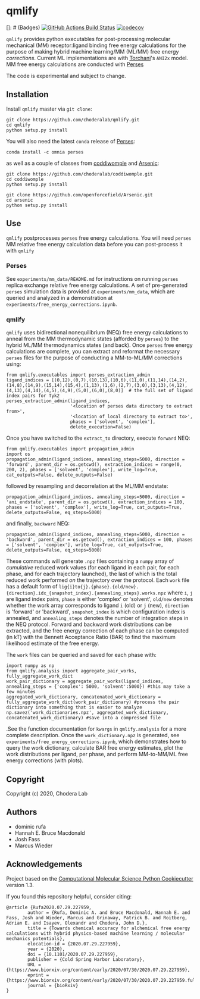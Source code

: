 qmlify
==============================
[]: # (Badges)
[![GitHub Actions Build Status](https://github.com/REPLACE_WITH_OWNER_ACCOUNT/qmlify/workflows/CI/badge.svg)](https://github.com/REPLACE_WITH_OWNER_ACCOUNT/qmlify/actions?query=branch%3Amaster+workflow%3ACI)
[![codecov](https://codecov.io/gh/REPLACE_WITH_OWNER_ACCOUNT/qmlify/branch/master/graph/badge.svg)](https://codecov.io/gh/REPLACE_WITH_OWNER_ACCOUNT/qmlify/branch/master)

`qmlify` provides python executables for post-processing molecular mechanical (MM) receptor:ligand binding free energy calculations for the purpose of making hybrid machine learning/MM (ML/MM) free energy *corrections*. Current ML implementations are with [Torchani](https://github.com/aiqm/torchani)'s `ANI2x` model.
MM free energy calculations are conducted with [Perses](https://github.com/choderalab/perses)

The code is experimental and subject to change.

## Installation
Install `qmlify` master via `git clone`:
```
git clone https://github.com/choderalab/qmlify.git
cd qmlify
python setup.py install
```

You will also need the latest `conda` release of [Perses](https://github.com/choderalab/perses):
```
conda install -c omnia perses
```
as well as a couple of classes from [coddiwomple](https://github.com/choderalab/coddiwomple) and [Arsenic](https://github.com/openforcefield/Arsenic):
```
git clone https://github.com/choderalab/coddiwomple.git
cd coddiwomple
python setup.py install

git clone https://github.com/openforcefield/Arsenic.git
cd arsenic
python setup.py install
```

## Use
`qmlify` postprocesses `perses` free energy calculations. You will need `perses` MM relative free energy calculation data before you can post-process it with `qmlify`

### Perses
See `experiments/mm_data/README.md` for instructions on running `perses` replica exchange relative free energy calculations. A set of pre-generated `perses` simulation data is provided at `experiments/mm_data`, which are queried and analyzed in a demonstration at `experiments/free_energy_corrections.ipynb`.

### qmlify
`qmlify` uses bidirectional nonequilibrium (NEQ) free energy calculations to anneal from the MM thermodynamic states (afforded by `perses`) to the hybrid ML/MM thermodynamics states (and back).
Once `perses` free energy calculations are complete, you can extract and reformat the necessary `perses` files for the purpose of conducting a MM-to-ML/MM corrections using:
```
from qmlify.executables import perses_extraction_admin
ligand_indices = [(0,12),(0,7),(10,13),(10,6),(11,0),(11,14),(14,2),(14,8),(14,9),(15,14),(15,4),(1,13),(1,6),(2,7),(3,0),(3,13),(4,12),(4,13),(4,14),(4,5),(4,9),(5,0),(6,0),(8,0)]  # the full set of ligand index pairs for Tyk2
perses_extraction_admin(ligand_indices,
                        '<location of perses data directory to extract from>',
                        '<location of local directory to extract to>',
                        phases = ['solvent', 'complex'],
                        delete_execution=False)
```
Once you have switched to the `extract_to` directory, execute `forward` NEQ:
```
from qmlify.executables import propagation_admin
import os
propagation_admin(ligand_indices, annealing_steps=5000, direction = 'forward', parent_dir = os.getcwd(), extraction_indices = range(0, 200, 2), phases = ['solvent', 'complex'], write_log=True, cat_outputs=False, delete_outputs=False)
```
followed by resampling and decorrelation at the ML/MM endstate:
```
propagation_admin(ligand_indices, annealing_steps=5000, direction = 'ani_endstate', parent_dir = os.getcwd(), extraction_indices = 100, phases = ['solvent', 'complex'], write_log=True, cat_outputs=True, delete_outputs=False, eq_steps=5000)
```
and finally, `backward` NEQ:
```
propagation_admin(ligand_indices, annealing_steps=5000, direction = 'backward', parent_dir = os.getcwd(), extraction_indices = 100, phases = ['solvent', 'complex'], write_log=True, cat_outputs=True, delete_outputs=False, eq_steps=5000)
```
These commands will generate `.npz` files containing a `numpy` array of *cumulative* reduced work values (for each ligand in each pair, for each phase, and for each trajectory launched), the last of which is the total reduced work performed *on* the trajectory over the protocol. Each `work` file has a default form of `lig{i}to{j}.{phase}.{old/new}.{direction}.idx_{snapshot_index}.{annealing_steps}.works.npz` where `i`, `j` are ligand index pairs, `phase` is either 'complex' or 'solvent', `old/new` denotes whether the work array corresponds to ligand `i` (old) or `j` (new), `direction` is 'forward' or 'backward', `snapshot_index` is which configuration index is annealed, and `annealing_steps` denotes the number of integration steps in the NEQ protocol. Forward and backward work distributions can be extracted, and the free energy correction of each phase can be computed (in kT) with the Bennett Acceptance Ratio (BAR) to find the maximum likelihood estimate of the free energy.

The `work` files can be queried and saved for each phase with:
```
import numpy as np
from qmlify.analysis import aggregate_pair_works, fully_aggregate_work_dict
work_pair_dictionary = aggregate_pair_works(ligand_indices, annealing_steps = {'complex': 5000, 'solvent':5000}) #this may take a few minutes
aggregated_work_dictionary, concatenated_work_dictionary = fully_aggregate_work_dict(work_pair_dictionary) #process the pair dictionary into something that is easier to analyze
np.savez('work_dictionaries.npz', aggregated_work_dictionary, concatenated_work_dictionary) #save into a compressed file
```
.See the function documentation for `kwargs` in `qmlify.analysis` for a more complete description. Once the `work_dictionary.npz` is generated, see `experiments/free_energy_corrections.ipynb`, which demonstrates how to query the work dictionary, calculate BAR free energy estimates, plot the work distributions per ligand, per phase, and perform MM-to-MM/ML free energy corrections (with plots). 

## Copyright

Copyright (c) 2020, Chodera Lab

## Authors
- dominic rufa
- Hannah E. Bruce Macdonald
- Josh Fass
- Marcus Wieder


## Acknowledgements

Project based on the
[Computational Molecular Science Python Cookiecutter](https://github.com/molssi/cookiecutter-cms) version 1.3.

If you found this repository helpful, consider citing:
```
@article {Rufa2020.07.29.227959,
        author = {Rufa, Dominic A. and Bruce Macdonald, Hannah E. and Fass, Josh and Wieder, Marcus and Grinaway, Patrick B. and Roitberg, Adrian E. and Isayev, Olexandr and Chodera, John D.},
        title = {Towards chemical accuracy for alchemical free energy calculations with hybrid physics-based machine learning / molecular mechanics potentials},
        elocation-id = {2020.07.29.227959},
        year = {2020},
        doi = {10.1101/2020.07.29.227959},
        publisher = {Cold Spring Harbor Laboratory},
        URL = {https://www.biorxiv.org/content/early/2020/07/30/2020.07.29.227959},
        eprint = {https://www.biorxiv.org/content/early/2020/07/30/2020.07.29.227959.full.pdf},
        journal = {bioRxiv}
}
```
